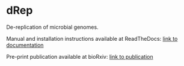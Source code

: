 # dRep
De-replication of microbial genomes.

Manual and installation instructions available at ReadTheDocs:
[link to documentation](http://drep.readthedocs.io/en/master/)

Pre-print publication available at bioRxiv:
[link to publication](https://doi.org/10.1101/108142)
